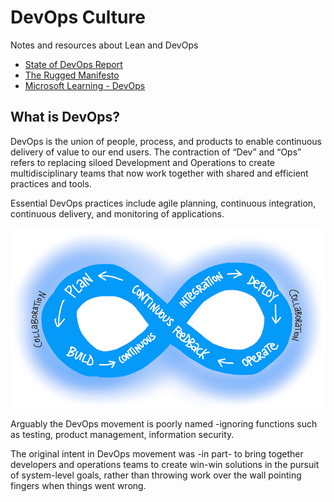 # DevOps Culture
Notes and resources about Lean and DevOps 

  * [State of DevOps Report](https://github.com/gramland/devops-culture/tree/master/accelerate)
  * [The Rugged Manifesto](https://ruggedsoftware.org/)
  * [Microsoft Learning - DevOps](https://docs.microsoft.com/en-us/azure/devops/learn/what-is-devops?view=azure-devops)


## What is DevOps?
DevOps is the union of people, process, and products to enable continuous delivery of value to our end users. The contraction of “Dev” and “Ops” refers to replacing siloed Development and Operations to create multidisciplinary teams that now work together with shared and efficient practices and tools. 

Essential DevOps practices include agile planning, continuous integration, continuous delivery, and monitoring of applications.

![DevOps](/image/devops-cycle.png)



Arguably the DevOps movement is poorly named -ignoring functions such as testing, product management, information security.

The original intent in DevOps movement was -in part- to bring together developers and operations teams to create win-win solutions in the pursuit of system-level goals, rather than throwing work over the wall pointing fingers when things went wrong.
